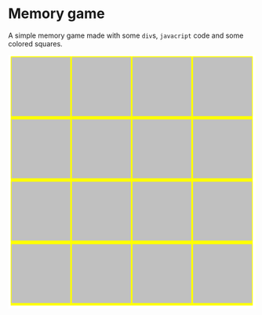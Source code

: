 # Memory game

A simple memory game made with some `div`s, `javacript` code and some colored squares.

![demo](./demo.gif)